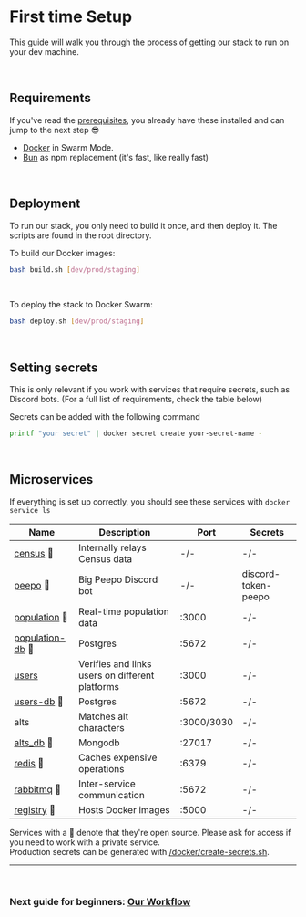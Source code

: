# First time Setup

This guide will walk you through the process of getting our stack to run on your dev machine.

<br>

## Requirements

If you've read the [prerequisites](./Prerequisites.md), you already have these installed and can jump to the next step 😎

- [Docker](https://www.docker.com/) in Swarm Mode.
- [Bun](https://bun.sh/docs/cli/install) as npm replacement (it's fast, like really fast)

<br>

## Deployment

To run our stack, you only need to build it once, and then deploy it. The scripts are found in the root directory.
<br>

To build our Docker images:

```sh
bash build.sh [dev/prod/staging]
```

<br>

To deploy the stack to Docker Swarm:

```sh
bash deploy.sh [dev/prod/staging]
```

<br>

## Setting secrets

This is only relevant if you work with services that require secrets, such as Discord bots. (For a full list of requirements, check the table below)
<br>

Secrets can be added with the following command

```sh
printf "your secret" | docker secret create your-secret-name -
```

<br>

## Microservices

If everything is set up correctly, you should see these services with `docker service ls`

| Name                                                        | Description                                     | Port       | Secrets             |
| ----------------------------------------------------------- | ----------------------------------------------- | ---------- | ------------------- |
| [census](/services/census/) 🔹                              | Internally relays Census data                   | -/-        | -/-                 |
| [peepo](/services/peepo/) 🔹                                | Big Peepo Discord bot                           | -/-        | discord-token-peepo |
| [population](/services/population/) 🔹                      | Real-time population data                       | :3000      | -/-                 |
| [population-db](https://github.com/postgres/postgres) 🔹    | Postgres                                        | :5672      | -/-                 |
| [users](/services/users/)                                   | Verifies and links users on different platforms | :3000      | -/-                 |
| [users-db](https://github.com/postgres/postgres) 🔹         | Postgres                                        | :5672      | -/-                 |
| alts                                                        | Matches alt characters                          | :3000/3030 | -/-                 |
| [alts_db](https://github.com/mongodb/mongo) 🔹              | Mongodb                                         | :27017     | -/-                 |
| [redis](https://github.com/redis/redis) 🔹                  | Caches expensive operations                     | :6379      | -/-                 |
| [rabbitmq](https://github.com/rabbitmq/rabbitmq-server) 🔹  | Inter-service communication                     | :5672      | -/-                 |
| [registry](https://github.com/distribution/distribution) 🔹 | Hosts Docker images                             | :5000      | -/-                 |

Services with a 🔹 denote that they're open source. Please ask for access if you need to work with a private service.<br>
Production secrets can be generated with [/docker/create-secrets.sh](/docker/create-secrets.sh).

---

<br>

### Next guide for beginners: [Our Workflow](/docs/Workflow.md)
